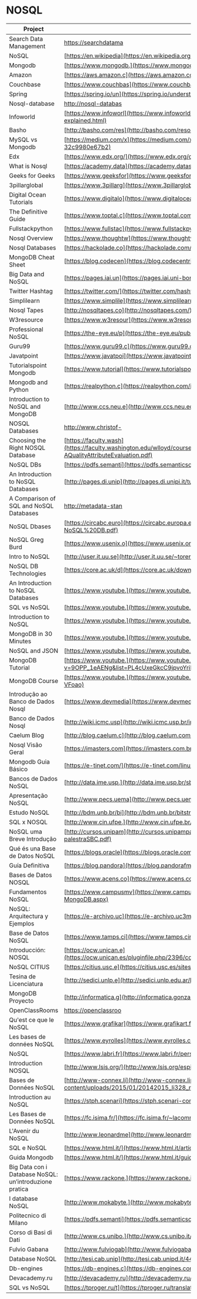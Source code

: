 # NOSQL

| Project                                                | URL                                                                                                                                                          | Language |
|--------------------------------------------------------|---------------------------------------------------------------------------------------------------------------------------------------------------------------------|----------|
| Search Data Management                                 | [https://searchdatama](https://searchdatamanagement.techtarget.com/definition/NoSQL-Not-Only-SQL)                                                                   | EN       |
| NoSQL                                                  | [https://en.wikipedia](https://en.wikipedia.org/wiki/NoSQL)                                                                                                         | EN       |
| Mongodb                                                | [https://www.mongodb.](https://www.mongodb.com/nosql-explained)                                                                                                     | EN       |
| Amazon                                                 | [https://aws.amazon.c](https://aws.amazon.com/nosql/)                                                                                                               | EN       |
| Couchbase                                              | [https://www.couchbas](https://www.couchbase.com/resources/why-nosql)                                                                                               | EN       |
| Spring                                                 | [https://spring.io/un](https://spring.io/understanding/NoSQL)                                                                                                       | EN       |
| Nosql-database                                         | [http://nosql-databas](http://nosql-database.org/)                                                                                                                  | EN       |
| Infoworld                                              | [https://www.infoworl](https://www.infoworld.com/article/3240644/nosql/what-is-nosql-nosql-databases-explained.html)                                                | EN       |
| Basho                                                  | [http://basho.com/res](http://basho.com/resources/nosql-databases/)                                                                                                 | EN       |
| MySQL vs Mongodb                                       | [https://medium.com/x](https://medium.com/xplenty-blog/the-sql-vs-nosql-difference-mysql-vs-mongodb-32c9980e67b2)                                                   | EN       |
| Edx                                                    | [https://www.edx.org/](https://www.edx.org/course/introduction-to-nosql-data-solutions-0)                                                                           | EN       |
| What is Nosql                                          | [https://academy.data](https://academy.datastax.com/planet-cassandra/what-is-nosql)                                                                                 | EN       |
| Geeks for Geeks                                        | [https://www.geeksfor](https://www.geeksforgeeks.org/introduction-to-nosql/)                                                                                        | EN       |
| 3pillarglobal                                          | [https://www.3pillarg](https://www.3pillarglobal.com/insights/exploring-the-different-types-of-nosql-databases)                                                     | EN       |
| Digital Ocean Tutorials                                | [https://www.digitalo](https://www.digitalocean.com/community/tags/nosql?type=tutorials)                                                                            | EN       |
| The Definitive Guide                                   | [https://www.toptal.c](https://www.toptal.com/database/the-definitive-guide-to-nosql-databases)                                                                     | EN       |
| Fullstackpython                                        | [https://www.fullstac](https://www.fullstackpython.com/no-sql-datastore.html)                                                                                       | EN       |
| Nosql Overview                                         | [https://www.thoughtw](https://www.thoughtworks.com/insights/blog/nosql-databases-overview)                                                                         | EN       |
| Nosql Databases                                        | [https://hackolade.co](https://hackolade.com/nosqldb.html)                                                                                                          | EN       |
| MongoDB Cheat Sheet                                    | [https://blog.codecen](https://blog.codecentric.de/files/2012/12/MongoDB-CheatSheet-v1_0.pdf)                                                                       | EN       |
| Big Data and NoSQL                                     | [https://pages.iai.un](https://pages.iai.uni-bonn.de/behrend_andreas/lehre/FIM/WS16/12%20Big%20Data.pdf)                                                            | EN       |
| Twitter Hashtag                                        | [https://twitter.com/](https://twitter.com/hashtag/nosql?lang=en)                                                                                                   | EN       |
| Simplilearn                                            | [https://www.simplile](https://www.simplilearn.com/introduction-to-nosql-databases-tutorial-video)                                                                  | EN       |
| Nosql Tapes                                            | [http://nosqltapes.co](http://nosqltapes.com/)                                                                                                                      | EN       |
| W3resource                                             | [https://www.w3resour](https://www.w3resource.com/mongodb/nosql.php)                                                                                                | EN       |
| Professional NoSQL                                     | [https://the-eye.eu/p](https://the-eye.eu/public/Books/IT%20Various/professional_nosql.pdf)                                                                         | EN       |
| Guru99                                                 | [https://www.guru99.c](https://www.guru99.com/nosql-tutorial.html)                                                                                                  | EN       |
| Javatpoint                                             | [https://www.javatpoi](https://www.javatpoint.com/nosql-databases)                                                                                                  | EN       |
| Tutorialspoint Mongodb                                 | [https://www.tutorial](https://www.tutorialspoint.com/mongodb/)                                                                                                     | EN       |
| Mongodb and Python                                     | [https://realpython.c](https://realpython.com/introduction-to-mongodb-and-python/)                                                                                  | EN       |
| Introduction to NoSQL and MongoDB                      | [http://www.ccs.neu.e](http://www.ccs.neu.edu/home/kathleen/classes/cs3200/20-NoSQLMongoDB.pdf)                                                                     | EN       |
| NOSQL Databases                                        | [http://www.christof-](http://www.christof-strauch.de/nosqldbs)                                                                                                     | EN       |
| Choosing the Right NOSQL Database                      | [https://faculty.wash](https://faculty.washington.edu/wlloyd/courses/tcss562/papers/ChoosingTheRightNoSQLDatabaseForTheJob-AQualityAttributeEvaluation.pdf)         | EN       |
| NoSQL DBs                                              | [https://pdfs.semanti](https://pdfs.semanticscholar.org/773e/9e98d42f395864baecf6e87a9c7ded1f36e6.pdf)                                                              | EN       |
| An Introduction to NoSQL Databases                     | [http://pages.di.unip](http://pages.di.unipi.it/turini/Basi%20di%20Dati/Slides/11.NoSQL-slides.pdf)                                                                 | EN       |
| A Comparison of SQL and NoSQL Databases                | [http://metadata-stan](http://metadata-standards.org/Document-library/Documents-by-number/WG2-N1501-N1550/WG2_N1537_SQL_Standard_and_NoSQL_Databases%202011-05.pdf) | EN       |
| NoSQL Dbases                                           | [https://circabc.euro](https://circabc.europa.eu/sd/a/51c3ae57-204a-430d-afe7-d0e827c7df0a/Day%202-01-NoSQL%20DB.pdf)                                               | EN       |
| NoSQL Greg Burd                                        | [https://www.usenix.o](https://www.usenix.org/legacy/publications/login/2011-10/openpdfs/Burd.pdf)                                                                  | EN       |
| Intro to NoSQL                                         | [http://user.it.uu.se](http://user.it.uu.se/~torer/kurser/dbt/NoSQLDatabases.pdf)                                                                                   | EN       |
| NoSQL DB Technologies                                  | [https://core.ac.uk/d](https://core.ac.uk/download/pdf/55333675.pdf)                                                                                                | EN       |
| An Introduction to NoSQL Databases                     | [https://www.youtube.](https://www.youtube.com/watch?v=uD3p_rZPBUQ)                                                                                                 | EN       |
| SQL vs NoSQL                                           | [https://www.youtube.](https://www.youtube.com/watch?v=ZS_kXvOeQ5Y)                                                                                                 | EN       |
| Introduction to NoSQL                                  | [https://www.youtube.](https://www.youtube.com/watch?v=qI_g07C_Q5I)                                                                                                 | EN       |
| MongoDB in 30 Minutes                                  | [https://www.youtube.](https://www.youtube.com/watch?v=pWbMrx5rVBE)                                                                                                 | EN       |
| NoSQL and JSON                                         | [https://www.youtube.](https://www.youtube.com/watch?v=-D3dmMfQ9p0)                                                                                                 | EN       |
| MongoDB Tutorial                                       | [https://www.youtube.](https://www.youtube.com/watch?v=9OPP_1eAENg&list=PL4cUxeGkcC9jpvoYriLI0bY8DOgWZfi6u)                                                         | EN       |
| MongoDB Course                                         | [https://www.youtube.](https://www.youtube.com/watch?v=vb8xZ-bvxbg&list=PLLAZ4kZ9dFpOFJ9JcVW9u4PlSWO-VFoao)                                                         | EN       |
| Introdução ao Banco de Dados Nosql                     | [https://www.devmedia](https://www.devmedia.com.br/introducao-aos-bancos-de-dados-nosql/26044)                                                                      | PT       |
| Banco de Dados Nosql                                   | [http://wiki.icmc.usp](http://wiki.icmc.usp.br/images/1/18/SCC0542012017noSQL.pdf)                                                                                  | PT       |
| Caelum Blog                                            | [http://blog.caelum.c](http://blog.caelum.com.br/bancos-de-dados-nao-relacionais-e-o-movimento-nosql/)                                                              | PT       |
| Nosql Visão Geral                                      | [https://imasters.com](https://imasters.com.br/banco-de-dados/bancos-de-dados-nosql-uma-visao-geral)                                                                | PT       |
| Mongodb Guia Básico                                    | [https://e-tinet.com/](https://e-tinet.com/linux/mongodb/)                                                                                                          | PT       |
| Bancos de Dados NoSQL                                  | [http://data.ime.usp.](http://data.ime.usp.br/sbbd2012/artigos/pdfs/sbbd_min_01.pdf)                                                                                | PT       |
| Apresentação NoSQL                                     | [http://www.pecs.uema](http://www.pecs.uema.br/wp-content/uploads/2017/05/BDnoSQL.pdf)                                                                              | PT       |
| Estudo NoSQL                                           | [http://bdm.unb.br/bi](http://bdm.unb.br/bitstream/10483/7927/1/2014_RodrigoCardosoAniceto_ReneFreireXavier.pdf)                                                    | PT       |
| SQL x NOSQL                                            | [http://www.cin.ufpe.](http://www.cin.ufpe.br/~tg/2014-2/mapmf.pdf)                                                                                                 | PT       |
| NoSQL uma Breve Introdução                             | [http://cursos.unipam](http://cursos.unipampa.edu.br/cursos/engenhariadesoftware/files/2015/10/nosql-palestraSBC.pdf)                                               | PT       |
| Qué és una Base de Datos NoSQL                         | [https://blogs.oracle](https://blogs.oracle.com/spain/qu-es-una-base-de-datos-nosql)                                                                                | ES       |
| Guía Definitiva                                        | [https://blog.pandora](https://blog.pandorafms.org/es/bases-de-datos-nosql/)                                                                                        | ES       |
| Bases de Datos NOSQL                                   | [https://www.acens.co](https://www.acens.com/wp-content/images/2014/02/bbdd-nosql-wp-acens.pdf)                                                                     | ES       |
| Fundamentos NoSQL                                      | [https://www.campusmv](https://www.campusmvp.es/recursos/post/Fundamentos-de-bases-de-datos-NoSQL-MongoDB.aspx)                                                     | ES       |
| NoSQL: Arquitectura y Ejemplos                         | [https://e-archivo.uc](https://e-archivo.uc3m.es/bitstream/handle/10016/22895/PFC_raul_herranz_gomez_2014.pdf)                                                      | ES       |
| Base de Datos NoSQL                                    | [https://www.tamps.ci](https://www.tamps.cinvestav.mx/~fpech/ddb/files/slides/nosql.pdf)                                                                            | ES       |
| Introducción: NOSQL                                    | [https://ocw.unican.e](https://ocw.unican.es/pluginfile.php/2396/course/section/2473/Tema%201.%20NoSQL%20introduccio%CC%81n.pdf)                                    | ES       |
| NoSQL CITIUS                                           | [https://citius.usc.e](https://citius.usc.es/sites/default/files/formacion/BD&DS_DiegoLopezdeIpina.pdf)                                                             | ES       |
| Tesina de Licenciatura                                 | [http://sedici.unlp.e](http://sedici.unlp.edu.ar/bitstream/handle/10915/48085/Documento_completo__.pdf?sequence=1)                                                  | ES       |
| MongoDB Proyecto                                       | [http://informatica.g](http://informatica.gonzalonazareno.org/proyectos/2013-14/mams.pdf)                                                                           | ES       |
| OpenClassRooms                                         | [https://openclassroo](https://openclassrooms.com/fr/courses/4462426-maitrisez-les-bases-de-donnees-nosql)                                                          | FR       |
| Qu'est ce que le NoSQL                                 | [https://www.grafikar](https://www.grafikart.fr/blog/sql-nosql)                                                                                                     | FR       |
| Les bases de données NoSQL                             | [https://www.eyrolles](https://www.eyrolles.com/Chapitres/9782212141559/9782212141559.pdf)                                                                          | FR       |
| NoSQL                                                  | [https://www.labri.fr](https://www.labri.fr/perso/guibert/DocumentsEnseignement/NoSQL.pdf)                                                                          | FR       |
| Introduction NOSQL                                     | [http://www.lsis.org/](http://www.lsis.org/espinasseb/Supports/BD/BD_NOSQL-4p.pdf)                                                                                  | FR       |
| Bases de Données NoSQL                                 | [http://www-connex.li](http://www-connex.lip6.fr/~denoyer/wordpress/wp-content/uploads/2015/01/20142015_li328_nosql.pdf)                                            | FR       |
| Introduction au NoSQL                                  | [https://stph.scenari](https://stph.scenari-community.org/idl-bd/idl-nosql.pdf)                                                                                     | FR       |
| Les Bases de Données NoSQL                             | [https://fc.isima.fr/](https://fc.isima.fr/~lacomme/NoSQL/chapitre_gratuit/chapitre3_apres_fusion.pdf)                                                              | FR       |
| L'Avenir du NoSQL                                      | [http://www.leonardme](http://www.leonardmeyer.com/wp-content/uploads/2014/06/avenirDuNoSQL.pdf)                                                                    | FR       |
| SQL e NoSQL                                            | [https://www.html.it/](https://www.html.it/articoli/sql-e-nosql-a-documenti-il-confronto/)                                                                          | IT       |
| Guida Mongodb                                          | [https://www.html.it/](https://www.html.it/guide/guida-mongodb/)                                                                                                    | IT       |
| Big Data con i Database NoSQL: un’introduzione pratica | [https://www.rackone.](https://www.rackone.it/big-data-con-database-nosql-unintroduzione-pratica/)                                                                  | IT       |
| I database NoSQL                                       | [http://www.mokabyte.](http://www.mokabyte.it/2011/03/nosql-1/)                                                                                                     | IT       |
| Politecnico di Milano                                  | [https://pdfs.semanti](https://pdfs.semanticscholar.org/5bcf/9e6c1f787e9cfef2a805a0908dd34d324e41.pdf)                                                              | IT       |
| Corso di Basi di Dati                                  | [http://www.cs.unibo.](http://www.cs.unibo.it/difelice/dbsi/slides/pdf/20.pdf)                                                                                      | IT       |
| Fulvio Gabana                                          | [http://www.fulviogab](http://www.fulviogabana.it/data/i-database-nosql)                                                                                            | IT       |
| Database NoSQL                                         | [http://tesi.cab.unip](http://tesi.cab.unipd.it/44803/1/Tesi_DelPioluogoMatteo.pdf)                                                                                 | IT       |
| Db-engines                                             | [https://db-engines.c](https://db-engines.com/de/article/NoSQL)                                                                                                     | DE       |
| Devacademy.ru                                          | [http://devacademy.ru](http://devacademy.ru/posts/nosql/)                                                                                                           | RU       |
| SQL vs NoSQL                                           | [https://tproger.ru/t](https://tproger.ru/translations/sql-nosql-database-models/)                                                                                  | RU       |
